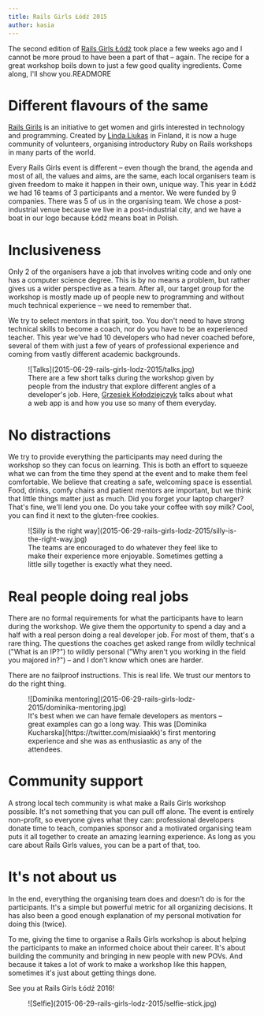```yaml
---
title: Rails Girls Łódź 2015
author: kasia
---
```


The second edition of [Rails Girls Łódź](http://railsgirls.com/lodz) took place a few weeks ago and I cannot be more proud to have been a part of that – again. The recipe for a great workshop boils down to just a few good quality ingredients. Come along, I'll show you.READMORE

# Different flavours of the same

[Rails Girils](http://railsgirls.com) is an initiative to get women and girls interested in technology and programming. Created by [Linda Liukas](https://twitter.com/lindaliukas) in Finland, it is now a huge community of volunteers, organising introductory Ruby on Rails workshops in many parts of the world.

Every Rails Girls event is different – even though the brand, the agenda and most of all, the values and aims, are the same, each local organisers team is given freedom to make it happen in their own, unique way. This year in Łódź we had 16 teams of 3 participants and a mentor. We were funded by 9 companies. There was 5 of us in the organising team. We chose a post-industrial venue because we live in a post-industrial city, and we have a boat in our logo because Łódź means boat in Polish.

# Inclusiveness

Only 2 of the organisers have a job that involves writing code and only one has a computer science degree. This is by no means a problem, but rather gives us a wider perspective as a team. After all, our target group for the workshop is mostly made up of people new to programming and without much technical experience – we need to remember that.

We try to select mentors in that spirit, too. You don't need to have strong technical skills to become a coach, nor do you have to be an experienced teacher. This year we've had 10 developers who had never coached before, several of them with just a few of years of professional experience and coming from vastly different academic backgrounds.

<figure>
![Talks](2015-06-29-rails-girls-lodz-2015/talks.jpg)
<figcaption>
There are a few short talks during the workshop given by people from the industry that explore different angles of a developer's job. Here, <a href="https://twitter.com/_codefu">Grzesiek Kołodziejczyk</a> talks about what a web app is and how you use so many of them everyday.
</figcaption>
</figure>

# No distractions

We try to provide everything the participants may need during the workshop so they can focus on learning. This is both an effort to squeeze what we can from the time they spend at the event and to make them feel comfortable. We believe that creating a safe, welcoming space is essential. Food, drinks, comfy chairs and patient mentors are important, but we think that little things matter just as much. Did you forget your laptop charger? That's fine, we'll lend you one. Do you take your coffee with soy milk? Cool, you can find it next to the gluten-free cookies.

<figure>
![Silly is the right way](2015-06-29-rails-girls-lodz-2015/silly-is-the-right-way.jpg)
<figcaption>
The teams are encouraged to do whatever they feel like to make their experience more enjoyable. Sometimes getting a little silly together is exactly what they need.
</figcaption>
</figure>


# Real people doing real jobs

There are no formal requirements for what the participants have to learn during the workshop. We give them the opportunity to spend a day and a half with a real person doing a real developer job. For most of them, that's a rare thing. The questions the coaches get asked range from wildly technical ("What is an IP?") to wildly personal ("Why aren't you working in the field you majored in?") – and I don't know which ones are harder.

There are no failproof instructions. This is real life. We trust our mentors to do the right thing.

<figure>
![Dominika mentoring](2015-06-29-rails-girls-lodz-2015/dominika-mentoring.jpg)
<figcaption>
It's best when we can have female developers as mentors – great examples can go a long way. This was [Dominika Kucharska](https://twitter.com/misiaakk)'s first mentoring experience and she was as enthusiastic as any of the attendees.
</figcaption>
</figure>

# Community support

A strong local tech community is what make a Rails Girls workshop possible. It's not something that you can pull off alone. The event is entirely non-profit, so everyone gives what they can: professional developers donate time to teach, companies sponsor and a motivated organising team puts it all together to create an amazing learning experience. As long as you care about Rails Girls values, you can be a part of that, too.

# It's not about us

In the end, everything the organising team does and doesn't do is for the participants. It's a simple but powerful metric for all organizing decisions. It has also been a good enough explanation of my personal motivation for doing this (twice).

To me, giving the time to organise a Rails Girls workshop is about helping the participants to make an informed choice about their career. It's about building the community and bringing in new people with new POVs. And because it takes a lot of work to make a workshop like this happen, sometimes it's just about getting things done.

See you at Rails Girls Łódź 2016!

<figure>
![Selfie](2015-06-29-rails-girls-lodz-2015/selfie-stick.jpg)
</figure>
